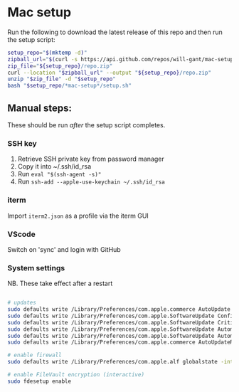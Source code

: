 # Mac setup

Run the following to download the latest release of this repo and then run the setup script:

```bash
setup_repo="$(mktemp -d)"
zipball_url="$(curl -s https://api.github.com/repos/will-gant/mac-setup/releases/latest | grep zipball_url | cut -d '"' -f 4)"
zip_file="${setup_repo}/repo.zip"
curl --location "$zipball_url" --output "${setup_repo}/repo.zip"
unzip "$zip_file" -d "$setup_repo"
bash "$setup_repo/*mac-setup*/setup.sh"
```

## Manual steps:

These should be run _after_ the setup script completes.

### SSH key

1. Retrieve SSH private key from password manager
1. Copy it into ~/.ssh/id_rsa
1. Run `eval "$(ssh-agent -s)"`
1. Run `ssh-add --apple-use-keychain ~/.ssh/id_rsa`

### iterm

Import `iterm2.json` as a profile via the iterm GUI

### VScode

Switch on 'sync' and login with GitHub

### System settings

NB. These take effect after a restart

```bash

# updates
sudo defaults write /Library/Preferences/com.apple.commerce AutoUpdate -bool true
sudo defaults write /Library/Preferences/com.apple.SoftwareUpdate ConfigDataInstall -bool true
sudo defaults write /Library/Preferences/com.apple.SoftwareUpdate CriticalUpdateInstall -bool true
sudo defaults write /Library/Preferences/com.apple.SoftwareUpdate AutomaticCheckEnabled -bool true
sudo defaults write /Library/Preferences/com.apple.SoftwareUpdate AutomaticDownload -bool true
sudo defaults write /Library/Preferences/com.apple.commerce AutoUpdateRestartRequired -bool true

# enable firewall
sudo defaults write /Library/Preferences/com.apple.alf globalstate -int 2

# enable FileVault encryption (interactive)
sudo fdesetup enable
```
